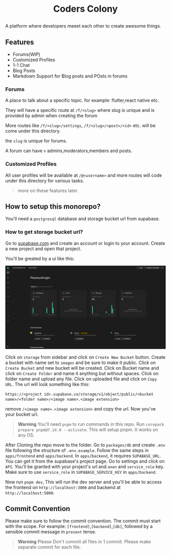 <h1 align="center">

Coders Colony

</h1>

<p align="center">

A platform where developers meeet each other to create awesome things.

</p>

  

## Features

- Forums(WIP)
- Customized Profiles
- 1-1 Chat
- Blog Posts
- Markdown Support for Blog posts and POsts in forums


### Forums

A place to talk about a specific topic. for example: flutter,react native etc.

They will have a specific route at `/f/<slug>` where slug is unique and is provided by admin when creating the forum

More routes like `/f/<slug>/settings`, `/f/<slug>/<post>/<id>` etc.
will be come under this directory.

the `slug` is unique for forums.

A forum can have `n` admins,moderators,members and posts.

### Customized Profiles

All user profiles will be available at `/@<username>` and more routes will code under this directory for various tasks.


> more on these features later.


## How to setup this monorepo?

You'll need a `postgresql` database and storage bucket url from supabase. 

### How to get storage bucket url?

Go to [supabase.com](https://app.supabase.com) and create an account or login to your account. Create a new project and open that project.

You'll be greated by a ui like this:

![image](/assets/dashboard.png)

Click on `storage` from sidebar and click on `Create New Bucket` button. Create a bucket with name set to `images` and be sure to make it public. Click on `Create Bucket` and new bucket will be created. Click on Bucket name and click on `Create Folder` and name it anything but without spaces. Click on folder name and upload any file. Click on uploaded file and click on `Copy URL`. The url will look something like this:

```
https://<project id>.supabase.co/storage/v1/object/public/<bucket name>/<folder name>/<image name>.<image extension>
```

remove `/<image name>.<image extension>` and copy the url. Now you've your bucket url.

> **Warning**
> You'll need `pnpm` to run commands in this repo. Run `corepack prepare pnpm@7.14.0 --activate`. This will setup pnpm. It works on any OS.

After Cloning the repo move to the folder. Go to `packages/db` and create `.env` file following the structure of `.env.example`. Follow the same steps in `apps/frontend` and `apps/backend`. 
In `apps/backend`, it requires `SUPABASE_URL`. You can get it from the supabase's project page. Go to settings and click  on `API`. You'll be granted with your project's url and `anon` and `service_role` key. Make sure to use `service_role` in `SUPABASE_SERVICE_KEY` in `apps/backend`. 

Now run `pnpm dev`, This will run the dev server and you'll be able to access the frontend on `http://localhost:3000` and backend at `http://localhost:5000`.


## Commit Convention

Please make sure to follow the commit convention. The commit must start with the scope. For example: `[frontend]`,`[backend]`,`[db]`, followed by a sensible commit message in `present` tense. 

> **Warning**
> Please Don't commit all files in 1 commit. Please make separate commit for each file.